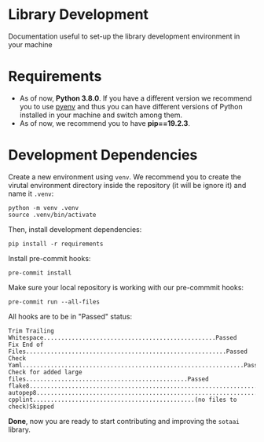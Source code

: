 # Library Development

Documentation useful to set-up the library development environment in your machine

# Requirements

- As of now, **Python 3.8.0**. If you have a different version we recommend you to use [pyenv](https://github.com/pyenv/pyenv) and thus you can have different versions of Python installed in your machine and switch among them.
- As of now, we recommend you to have **pip==19.2.3**.

# Development Dependencies

Create a new environment using `venv`. We recommend you to create the virutal environment directory inside the repository (it will be ignore it) and name it `.venv`:

```
python -m venv .venv
source .venv/bin/activate
```

Then, install development dependencies:

```
pip install -r requirements
```

Install pre-commit hooks:

```
pre-commit install
```

Make sure your local repository is working with our pre-commmit hooks:

```
pre-commit run --all-files
```

All hooks are to be in "Passed" status:

```
Trim Trailing Whitespace.................................................Passed
Fix End of Files.........................................................Passed
Check Yaml...............................................................Passed
Check for added large files..............................................Passed
flake8...................................................................Passed
autopep8.................................................................Passed
cpplint..............................................(no files to check)Skipped
```

**Done**, now you are ready to start contributing and improving the `sotaai` library.
